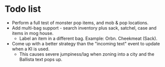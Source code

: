 # Todo list

* Perform a full test of monster pop items, and mob & pop locations.
* Add multi-bag support - search inventory plus sack, satchel, case and items in mog house.
  * Label an item in a different bag. Example: Orbn. Cheekmeat (Sack).
* Come up with a better strategy than the "incoming text" event to update when a KI is used.
  * This causes severe jumpiness/lag when zoning into a city and the Ballista text pops up.
